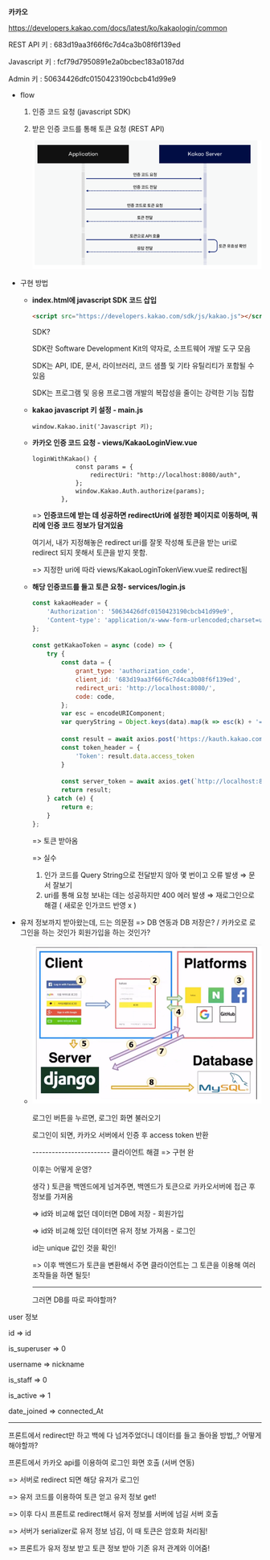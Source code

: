 **카카오**

https://developers.kakao.com/docs/latest/ko/kakaologin/common

REST API 키 : 683d19aa3f66f6c7d4ca3b08f6f139ed

Javascript 키 : fcf79d7950891e2a0bcbec183a0187dd

Admin 키 : 50634426dfc0150423190cbcb41d99e9



- flow

  1. 인증 코드 요청 (javascript SDK)

  2. 받은 인증 코드를 통해 토큰 요청 (REST API)

     ![캡처](social_login.assets/캡처.PNG)

     

- 구현 방법

  - **index.html에 javascript SDK 코드 삽입**

    ```html
    <script src="https://developers.kakao.com/sdk/js/kakao.js"></script>
    ```

    SDK?

    SDK란 Software Development Kit의 약자로, 소프트웨어 개발 도구 모음

    SDK는 API, IDE, 문서, 라이브러리, 코드 샘플 및 기타 유틸리티가 포함될 수 있음

    SDK는 프로그램 및 응용 프로그램 개발의 복잡성을 줄이는 강력한 기능 집합

  - **kakao javascript 키 설정 - main.js**

    ```JS
    window.Kakao.init('Javascript 키);
    ```

  - **카카오 인증 코드 요청 - views/KakaoLoginView.vue**

    ```JS
    loginWithKakao() {
                const params = {
                    redirectUri: "http://localhost:8080/auth",
                };
                window.Kakao.Auth.authorize(params);
            },
    ```

    => **인증코드에 받는 데 성공하면 redirectUri에 설정한 페이지로 이동하며, 쿼리에 인증 코드 정보가 담겨있음**

    여기서, 내가 지정해놓은 redirect uri를 잘못 작성해 토큰을 받는 uri로 redirect 되지 못해서 토큰을 받지 못함. 

    => 지정한 uri에 따라 views/KakaoLoginTokenView.vue로 redirect됨

  - **해당 인증코드를 들고 토큰 요청-  services/login.js**

    ```js
    const kakaoHeader = {
        'Authorization': '50634426dfc0150423190cbcb41d99e9',
        'Content-type': 'application/x-www-form-urlencoded;charset=utf-8',
    };
    
    const getKakaoToken = async (code) => {
        try {
            const data = {
                grant_type: 'authorization_code',
                client_id: '683d19aa3f66f6c7d4ca3b08f6f139ed',
                redirect_uri: 'http://localhost:8080/',
                code: code,
            };
            var esc = encodeURIComponent;
            var queryString = Object.keys(data).map(k => esc(k) + '=' + esc(data[k])).join('&')
    
            const result = await axios.post('https://kauth.kakao.com/oauth/token', queryString, { headers: kakaoHeader });
            const token_header = {
                'Token': result.data.access_token
            }
    
            const server_token = await axios.get(`http://localhost:8080/`, { headers: token_header });
            return result;
        } catch (e) {
            return e;
        }
    };
    ```

    => 토큰 받아옴

    => 실수

    1. 인가 코드를 Query String으로 전달받지 않아 몇 번이고 오류 발생 ⇒ 문서 잘보기
    2. uri를 통해 요청 보내는 데는 성공하지만 400 에러 발생 ⇒ 재로그인으로 해결 ( 새로운 인가코드 반영 x )



- 유저 정보까지 받아왔는데, 드는 의문점 => DB 연동과 DB 저장은? / 카카오로 로그인을 하는 것인가 회원가입을 하는 것인가?

  - ​     <img src="social_login.assets/캡처-16530607170171.PNG" alt="캡처" style="zoom:75%;" />      

    로그인 버튼을 누르면, 로그인 화면 불러오기 

    로그인이 되면, 카카오 서버에서 인증 후 access token 반환

    ------------------------ 클라이언트 해결 => 구현 완

    이후는 어떻게 운영?

    생각 ) 토큰을 백엔드에게 넘겨주면, 백엔드가 토큰으로 카카오서버에 접근 후 정보를 가져옴

    => id와 비교해 없던 데이터면 DB에 저장 - 회원가입

    => id와 비교해 있던 데이터면 유저 정보 가져옴 - 로그인

    id는 unique 값인 것을 확인!

    => 이후 백엔드가 토큰을 변환해서 주면 클라이언트는 그 토큰을 이용해 여러 조작들을 하면 될듯!

    ------------------------------

    그러면 DB를 따로 파야할까?



user 정보

id => id

is_superuser => 0

username => nickname

is_staff => 0

is_active => 1

date_joined => connected_At

----------------

프론트에서 redirect만 하고 백에 다 넘겨주었더니 데이터를 들고 돌아올 방법,,? 어떻게 해야할까?



프론트에서 카카오 api를 이용하여 로그인 화면 호출 (서버 연동)

=> 서버로 redirect 되면 해당 유저가 로그인

=> 유저 코드를 이용하여 토큰 얻고 유저 정보 get!

=> 이후 다시 프론트로 redirect해서 유저 정보를 서버에 넘길 서버 호출

=> 서버가 serializer로 유저 정보 넘김, 이 때 토큰은 암호화 처리됨!

=> 프론트가 유저 정보 받고 토큰 정보 받아 기존 유저 관계와 이어줌!
